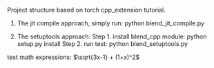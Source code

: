 Project structure based on torch cpp_extension tutorial.

1. The jit compile approach, simply run:
python blend_jit_compile.py 

2. The setuptools approach:
  Step 1. install blend_cpp module: 
    python setup.py install
  Step 2. run test: 
    python blend_setuptools.py 

test math expressions: $\sqrt{3x-1} + (1+x)^2$
